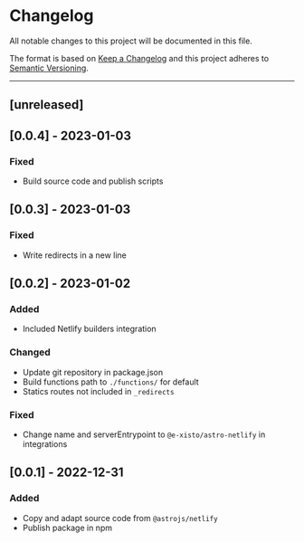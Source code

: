 # Changelog

All notable changes to this project will be documented in this file.

The format is based on [Keep a Changelog](http://keepachangelog.com/en/1.0.0/)
and this project adheres to [Semantic Versioning](http://semver.org/spec/v2.0.0.html).

---

## [unreleased]


## [0.0.4] - 2023-01-03

### Fixed
- Build source code and publish scripts


## [0.0.3] - 2023-01-03

### Fixed
- Write redirects in a new line


## [0.0.2] - 2023-01-02

### Added
- Included Netlify builders integration

 
### Changed
- Update git repository in package.json
- Build functions path to `./functions/` for default
- Statics routes not included in `_redirects`

### Fixed
- Change name and serverEntrypoint to `@e-xisto/astro-netlify` in integrations


## [0.0.1] - 2022-12-31

### Added
- Copy and adapt source code from `@astrojs/netlify`
- Publish package in npm